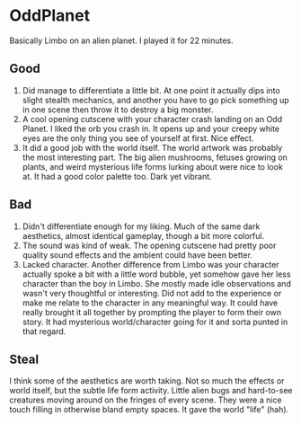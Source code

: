 # OddPlanet
Basically Limbo on an alien planet. I played it for 22 minutes.

## Good
1. Did manage to differentiate a little bit. At one point it actually dips into slight stealth mechanics, and another you have to go pick something up in one scene then throw it to destroy a big monster.
2. A cool opening cutscene with your character crash landing on an Odd Planet. I liked the orb you crash in. It opens up and your creepy white eyes are the only thing you see of yourself at first. Nice effect.
3. It did a good job with the world itself. The world artwork was probably the most interesting part. The big alien mushrooms, fetuses growing on plants, and weird mysterious life forms lurking about were nice to look at. It had a good color palette too. Dark yet vibrant.

## Bad
1. Didn't differentiate enough for my liking. Much of the same dark aesthetics, almost identical gameplay, though a bit more colorful.
2. The sound was kind of weak. The opening cutscene had pretty poor quality sound effects and the ambient could have been better.
3. Lacked character. Another difference from Limbo was your character actually spoke a bit with a little word bubble, yet somehow gave her less character than the boy in Limbo. She mostly made idle observations and wasn't very thoughtful or interesting. Did not add to the experience or make me relate to the character in any meaningful way. It could have really brought it all together by prompting the player to form their own story. It had mysterious world/character going for it and sorta punted in that regard.

## Steal
I think some of the aesthetics are worth taking. Not so much the effects or world itself, but the subtle life form activity. Little alien bugs and hard-to-see creatures moving around on the fringes of every scene. They were a nice touch filling in otherwise bland empty spaces. It gave the world "life" (hah).
